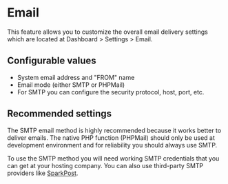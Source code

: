 # Email

This feature allows you to customize the overall email delivery settings which are located at Dashboard > Settings > Email.

## Configurable values

- System email address and "FROM" name
- Email mode (either SMTP or PHPMail)
- For SMTP you can configure the security protocol, host, port, etc.

## Recommended settings

The SMTP email method is highly recommended because it works better to deliver emails. The native PHP function (PHPMail) should only be used at development environment and for reliability you should always use SMTP.

To use the SMTP method you will need working SMTP credentials that you can get at your hosting company. You can also use third-party SMTP providers like [SparkPost](https://app.sparkpost.com/).
